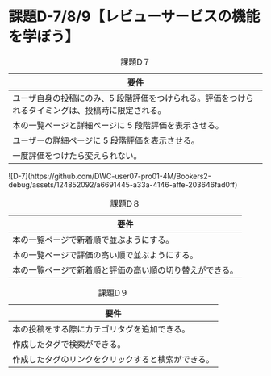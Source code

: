 # 課題D-7/8/9【レビューサービスの機能を学ぼう】

<table>
  <caption>課題D７</caption>
  <thead>
    <tr>
      <th>要件</th>
    </tr>
  </thead>
  <tr>
    <td> ユーザ自身の投稿にのみ、5 段階評価をつけられる。評価をつけられるタイミングは、投稿時に限定される。 </td>
  </tr>
  <tr>
    <td> 本の一覧ページと詳細ページに 5 段階評価を表示させる。 </td>
  </tr>
  <tr>
    <td> ユーザーの詳細ページに 5 段階評価を表示させる。 </td>
  </tr>
  <tr>
    <td> 一度評価をつけたら変えられない。 </td>
  </tr>
</table>
![D-7](https://github.com/DWC-user07-pro01-4M/Bookers2-debug/assets/124852092/a6691445-a33a-4146-affe-203646fad0ff)

<table>
  <caption>課題D８</caption>
  <thead>
    <tr>
      <th>要件</th>
    </tr>
  </thead>
  <tr>
    <td> 本の一覧ページで新着順で並ぶようにする。 </td>
  </tr>
  <tr>
    <td> 本の一覧ページで評価の高い順で並ぶようにする。 </td>
  </tr>
  <tr>
    <td> 本の一覧ページで新着順と評価の高い順の切り替えができる。 </td>
  </tr>
</table>

<table>
  <caption>課題D９</caption>
  <thead>
    <tr>
      <th>要件</th>
    </tr>
  </thead>
  <tr>
    <td> 本の投稿をする際にカテゴリタグを追加できる。 </td>
  </tr>
  <tr>
    <td> 作成したタグで検索ができる。 </td>
  </tr>
  <tr>
    <td> 作成したタグのリンクをクリックすると検索ができる。 </td>
  </tr>
</table>